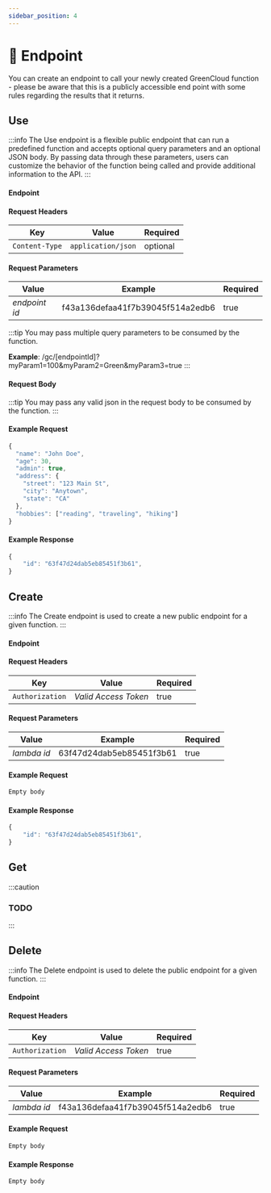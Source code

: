 ```yaml
---
sidebar_position: 4
---
```


# 🧾 Endpoint

You can create an endpoint to call your newly created GreenCloud function - please be aware that this is a publicly accessible end point with some rules regarding the results that it returns.

## Use

:::info
The Use endpoint is a flexible public endpoint that can run a predefined function and accepts optional query parameters and an optional JSON body. By passing data through these parameters, users can customize the behavior of the function being called and provide additional information to the API.
:::

#### Endpoint

<endpoint href='https://api.greencloud.dev/gc/[endpointId]?myParam=100' method='POST'/>

#### Request Headers

| Key            | Value              | Required |
| -------------- | ------------------ | -------- |
| `Content-Type` | `application/json` | optional |

#### Request Parameters

| Value         | Example                          | Required |
| ------------- | -------------------------------- | -------- |
| _endpoint id_ | f43a136defaa41f7b39045f514a2edb6 | true     |

:::tip
You may pass multiple query parameters to be consumed by the function.

**Example**: /gc/[endpointId]?myParam1=100&myParam2=Green&myParam3=true
:::

#### Request Body

:::tip
You may pass any valid json in the request body to be consumed by the function.
:::

#### Example Request

```js
{
  "name": "John Doe",
  "age": 30,
  "admin": true,
  "address": {
    "street": "123 Main St",
    "city": "Anytown",
    "state": "CA"
  },
  "hobbies": ["reading", "traveling", "hiking"]
}
```

#### Example Response

```js title="Status: 201 Created"
{
	"id": "63f47d24dab5eb85451f3b61",
}
```

## Create

:::info
The Create endpoint is used to create a new public endpoint for a given function.
:::

#### Endpoint

<endpoint href='https://api.greencloud.dev/api/lambda/[lambdaId]/endpoint' method='POST'/>

#### Request Headers

| Key             | Value                | Required |
| --------------- | -------------------- | -------- |
| `Authorization` | _Valid Access Token_ | true     |

#### Request Parameters

| Value       | Example                  | Required |
| ----------- | ------------------------ | -------- |
| _lambda id_ | 63f47d24dab5eb85451f3b61 | true     |

#### Example Request

```js
Empty body
```

#### Example Response

```js title="Status: 201 Created"
{
	"id": "63f47d24dab5eb85451f3b61",
}
```

## Get

:::caution

### TODO

:::

## Delete

:::info
The Delete endpoint is used to delete the public endpoint for a given function.
:::

#### Endpoint

<endpoint href='https://api.greencloud.dev/api/lambda/[lambdaId]/endpoint' method='DELETE'/>

#### Request Headers

| Key             | Value                | Required |
| --------------- | -------------------- | -------- |
| `Authorization` | _Valid Access Token_ | true     |

#### Request Parameters

| Value       | Example                          | Required |
| ----------- | -------------------------------- | -------- |
| _lambda id_ | f43a136defaa41f7b39045f514a2edb6 | true     |

#### Example Request

```js
Empty body
```

#### Example Response

```js title="Status: 204 No Content"
Empty body
```
